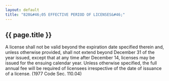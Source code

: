 ```yaml
---
layout: default 
title: "820&#46;05 EFFECTIVE PERIOD OF LICENSES&#46;"
---
```


{{ page.title }}
----------------

A license shall not be valid beyond the expiration date specified
therein and, unless otherwise provided, shall not extend beyond December
31 of the year issued, except that at any time after December 14,
licenses may be issued for the ensuing calendar year. Unless otherwise
specified, the full annual fee will be required of licensees
irrespective of the date of issuance of a license. (1977 Code Sec.
110.04)
